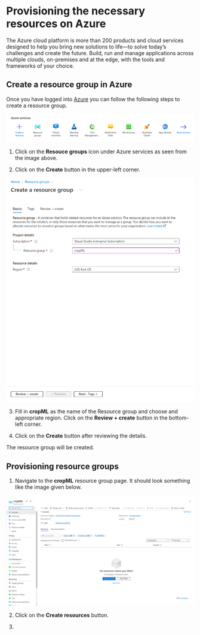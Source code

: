 # Provisioning the necessary resources on Azure

The Azure cloud platform is more than 200 products and cloud services designed to help you bring new solutions to life—to solve today’s challenges and create the future. Build, run and manage applications across multiple clouds, on-premises and at the edge, with the tools and frameworks of your choice.


## Create a resource group in Azure

Once you have logged into [Azure](https://portal.azure.com) you can follow the following steps to create a resource group.

![Image of Azure homepage](images/Portal-Home.png)

1. Click on the **Resouce groups** icon under Azure services as seen from the image above.

2. Click on the **Create** button in the upper-left corner.

![Image of Create Resource Group page](images/Create-Resource-Group.png)

3. Fill in **cropML** as the name of the Resource group and choose and appropriate region. Click on the **Review + create** button in the bottom-left corner.

4. Click on the **Create** button after reviewing the details.

The resource group will be created.

## Provisioning resource groups

1. Navigate to the **cropML** resource group page. It should look something like the image given below.

![Image of Create Resource Group page](images/CropML-resource-group.png)

2. Click on the **Create resources** button.

3.